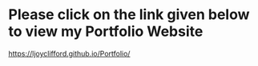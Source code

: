 # Please click on the link given below to view my Portfolio Website

https://ljoyclifford.github.io/Portfolio/
